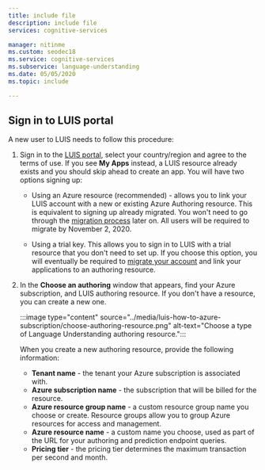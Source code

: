 ```yaml
---
title: include file
description: include file
services: cognitive-services

manager: nitinme
ms.custom: seodec18
ms.service: cognitive-services
ms.subservice: language-understanding
ms.date: 05/05/2020
ms.topic: include

---
```

## Sign in to LUIS portal

A new user to LUIS needs to follow this procedure:

1. Sign in to the [LUIS portal](https://www.luis.ai), select your country/region and agree to the terms of use. If you see **My Apps** instead, a LUIS resource already exists and you should skip ahead to create an app. You will have two options signing up:

    * Using an Azure resource (recommended) - allows you to link your LUIS account with a new or existing Azure Authoring resource. This is equivalent to signing up already migrated. You won't need to go through the [migration process](../luis-migration-authoring.md#what-is-migration) later on. All users will be required to migrate by November 2, 2020.

    * Using a trial key. This allows you to sign in to LUIS with a trial resource that you don't need to set up. If you choose this option, you will eventually be required to [migrate your account](../luis-migration-authoring.md#migration-steps) and link your applications to an authoring resource.

1. In the **Choose an authoring** window that appears, find your Azure subscription, and LUIS authoring resource. If you don't have a resource, you can create a new one.

    :::image type="content" source="../media/luis-how-to-azure-subscription/choose-authoring-resource.png" alt-text="Choose a type of Language Understanding authoring resource.":::
    
    When you create a new authoring resource, provide the following information:
    * **Tenant name** - the tenant your Azure subscription is associated with.
    * **Azure subscription name** - the subscription that will be billed for the resource.
    * **Azure resource group name** - a custom resource group name you choose or create. Resource groups allow you to group Azure resources for access and management.
    * **Azure resource name** - a custom name you choose, used as part of the URL for your authoring and prediction endpoint queries.
    * **Pricing tier** - the pricing tier determines the maximum transaction per second and month.


